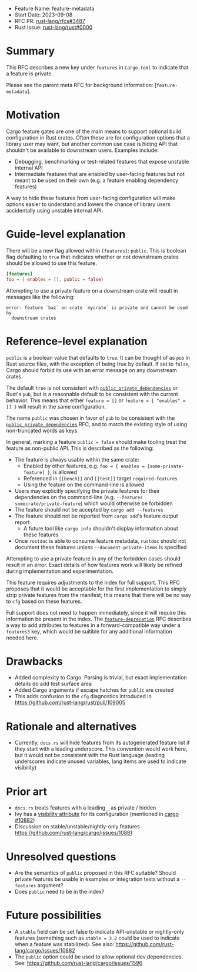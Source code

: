 - Feature Name: feature-metadata
- Start Date: 2023-09-08
- RFC PR: [rust-lang/rfcs#3487](https://github.com/rust-lang/rfcs/pull/3487)
- Rust Issue:
  [rust-lang/rust#0000](https://github.com/rust-lang/rust/issues/0000)

# Summary

[summary]: #summary

This RFC describes a new key under `features` in `Cargo.toml` to indicate that a
feature is private.

Please see the parent meta RFC for background information: [`feature-metadata`].

# Motivation

[motivation]: #motivation

Cargo feature gates are one of the main means to support optional build
configuration in Rust crates. Often these are for configuration options that a
library user may want, but another common use case is hiding API that shouldn't
be available to downstream users. Examples include:

- Debugging, benchmarking or test-related features that expose unstable internal
  API
- Intermediate features that are enabled by user-facing features but not meant
  to be used on their own (e.g. a feature enabling dependency features)

A way to hide these features from user-facing configuration will make options
easier to understand and lowers the chance of library users accidentally using
unstable internal API.

# Guide-level explanation

[guide-level-explanation]: #guide-level-explanation

There will be a new flag allowed within `[features]`: `public`. This is boolean
flag defaulting to `true` that indicates whether or not downstream crates should
be allowed to use this feature.

```toml
[features]
foo = { enables = [], public = false}
```

Attempting to use a private feature on a downstream crate will result in
messages like the following:

```
error: feature `baz` on crate `mycrate` is private and cannot be used by
  downstream crates
```

# Reference-level explanation

[reference-level-explanation]: #reference-level-explanation

`public` is a boolean value that defaults to `true`. It can be thought of as
`pub` in Rust source files, with the exception of being true by default. If set
to `false`, Cargo should forbid its use with an error message on any downstream
crates.

The default `true` is not consistent with [`public_private_dependencies`] or
Rust's `pub`, but is a reasonable default to be consistent with the current
behavior. This means that either `feature = []` or
`feature = { "enables" = [] }` will result in the same configuration.

The name `public` was chosen in favor of `pub` to be consistent with the
[`public_private_dependencies`] RFC, and to match the existing style of using
non-truncated words as keys.

In general, marking a feature `public = false` should make tooling treat the
feature as non-public API. This is described as the following:

- The feature is always usable within the same crate:
  - Enabled by other features, e.g.
    `foo = { enables = [some-private-feature] }`, is allowed
  - Referenced in `[[bench]]` and `[[test]]` target `required-features`
  - Using the feature on the command-line is allowed
- Users may explicitly specifying the private features for their dependencies
  on the command-line (e.g. `--features somecrate/private-feature`) which would
  otherwise be forbidden
- The feature should not be accepted by `cargo add --features`
- The feature should not be reported from `cargo add`'s feature output report
  - A future tool like `cargo info` shouldn't display information about these
    features
- Once `rustdoc` is able to consume feature metadata, `rustdoc` should not
  document these features unless `--document-private-items` is specified

Attempting to use a private feature in any of the forbidden cases should result
in an error. Exact details of how features work will likely be refined during
implementation and experimentation.

This feature requires adjustments to the index for full support. This RFC
proposes that it would be acceptable for the first implementation to simply
strip private features from the manifest; this means that there will be no way
to `cfg` based on these features.

Full support does not need to happen immediately, since it will require this
information be present in the index. The [`feature-deprecation`] RFC describes
a way to add attributes to features in a forward-compatible way under a
`features3` key, which would be suitible for any additional information needed
here.

# Drawbacks

[drawbacks]: #drawbacks

- Added complexity to Cargo. Parsing is trivial, but exact implementation
  details do add test surface area
- Added Cargo arguments if escape hatches for `public` are created
- This adds confusion to the `cfg` diagnostics introduced in
  <https://github.com/rust-lang/rust/pull/109005>

# Rationale and alternatives

[rationale-and-alternatives]: #rationale-and-alternatives

- Currently, `docs.rs` will hide features from its autogenerated feature list
  if they start with a leading underscore. This convention would work here, but
  it would not be consistent with the Rust language (leading underscores indicate
  unused variables, lang items are used to indicate visibility)

# Prior art

[prior-art]: #prior-art

- `docs.rs` treats features with a leading `_` as private / hidden
- Ivy has a [visibility attribute] for its configuration (mentioned in
  [cargo #10882])
- Discussion on stable/unstable/nightly-only features
  <https://github.com/rust-lang/cargo/issues/10881>

# Unresolved questions

[unresolved-questions]: #unresolved-questions

- Are the semantics of `public` proposed in this RFC suitable? Should private
  features be usable in examples or integration tests without a `--features`
  argument?
- Does `public` need to be in the index?

# Future possibilities

[future-possibilities]: #future-possibilities

- A `stable` field can be set false to indicate API-unstable or nightly-only
  features (something such as `stable = 3.2` could be used to indicate when a
  feature was stabilized). See also:
  <https://github.com/rust-lang/cargo/issues/10882>
- The `public` option could be used to allow optional dev dependencies. See:
  <https://github.com/rust-lang/cargo/issues/1596>

[cargo #12335]: https://github.com/rust-lang/cargo/issues/12235
[cargo #10882]: https://github.com/rust-lang/cargo/issues/10882
[`cargo-info`]: https://github.com/rust-lang/cargo/issues/948
[`deprecated`]: https://doc.rust-lang.org/reference/attributes/diagnostics.html#the-deprecated-attribute
[`deprecated-suggestions`]: https://github.com/rust-lang/rust/issues/94785
[discussion on since]: https://github.com/rust-lang/rfcs/pull/3416#discussion_r1172895497
[`public_private_dependencies`]: https://rust-lang.github.io/rfcs/1977-public-private-dependencies.html
[`rustdoc-cargo-configuration`]: https://github.com/rust-lang/rfcs/pull/3421
[`tokio`]: https://docs.rs/crate/tokio/latest/features
[visibility attribute]: https://ant.apache.org/ivy/history/latest-milestone/ivyfile/conf.html
[`feature-deprecation`]: https://github.com/rust-lang/rfcs/pull/3486